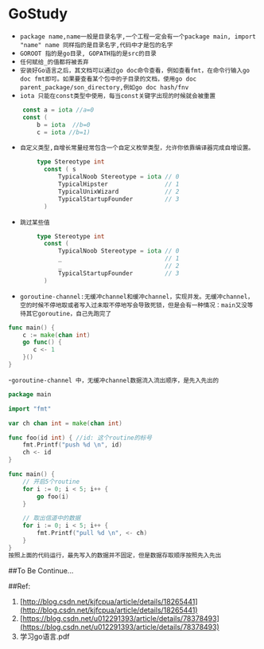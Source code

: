 # GoStudy
- `package name,name一般是目录名字,一个工程一定会有一个package main,
  import "name" name 同样指的是目录名字,代码中才是包的名字`
- `GOROOT 指的是go目录, GOPATH指的是src的目录`
- `任何赋给_的值都将被丢弃`
- `安装好Go语言之后，其文档可以通过go doc命令查看，例如查看fmt，在命令行输入go doc fmt即可。如果要查看某个包中的子目录的文档，使用go doc parent_package/son_directory,例如go doc hash/fnv`
- `iota 只能在const类型中使用，每当const关键字出现的时候就会被重置`
```go
    const a = iota //a=0   
    const (
        b = iota  //b=0
        c = iota //b=1)
```
-   `自定义类型,自增长常量经常包含一个自定义枚举类型，允许你依靠编译器完成自增设置。`
```go
        type Stereotype int         
          const ( s
              TypicalNoob Stereotype = iota // 0 
              TypicalHipster                // 1 
              TypicalUnixWizard             // 2 
              TypicalStartupFounder         // 3 
          ) 
```

- `跳过某些值`
```go
        type Stereotype int         
          const ( 
              TypicalNoob Stereotype = iota // 0 
              _                             // 1 
              _                             // 2 
              TypicalStartupFounder         // 3 
          ) 
```
-  `goroutine-channel:无缓冲channel和缓冲channel，实现并发。无缓冲channel，空的时候不停地取或者写入过未取不停地写会导致死锁，但是会有一种情况：main又没等待其它goroutine，自己先跑完了`
```go
func main() {    
    c := make(chan int)
    go func() {
       c <- 1
    }()
}
```
-`goroutine-channel 中，无缓冲channel数据流入流出顺序，是先入先出的`

```go
package main

import "fmt"

var ch chan int = make(chan int)

func foo(id int) { //id: 这个routine的标号
	fmt.Printf("push %d \n", id)
	ch <- id
}

func main() {
	// 开启5个routine
	for i := 0; i < 5; i++ {
		go foo(i)
	}

	// 取出信道中的数据
	for i := 0; i < 5; i++ {
		fmt.Printf("pull %d \n", <- ch)
	}
}
按照上面的代码运行，最先写入的数据并不固定，但是数据存取顺序按照先入先出
```
##To Be Continue...

##Ref:
1. [http://blog.csdn.net/kjfcpua/article/details/18265441](http://blog.csdn.net/kjfcpua/article/details/18265441)  
2. [https://blog.csdn.net/u012291393/article/details/78378493](https://blog.csdn.net/u012291393/article/details/78378493)
3. 学习go语言.pdf
